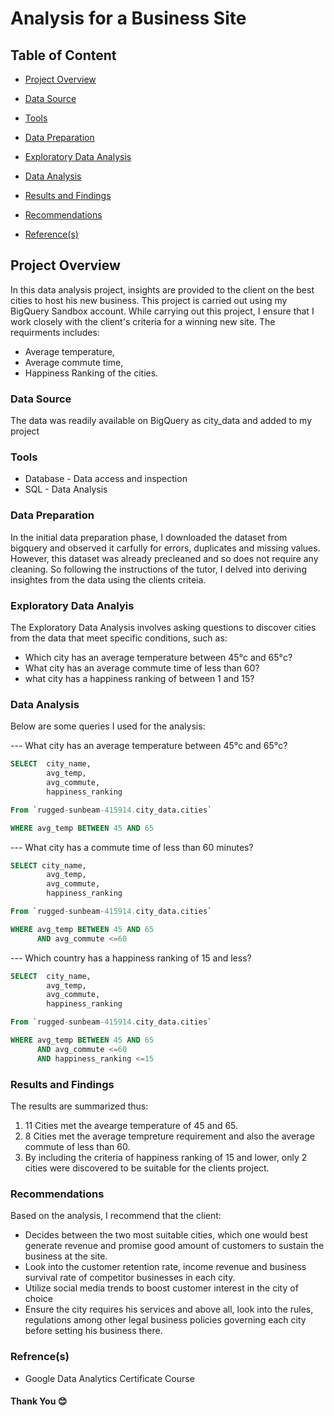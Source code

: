 
# Analysis for a Business Site

## Table of Content
  - [Project Overview](#project-overview)
    
  - [Data Source](#data-source)
    
  - [Tools](#tools)
    
  - [Data Preparation](data-preparation)
    
  - [Exploratory Data Analysis](exploratory-data-analysis)
    
  - [Data Analysis](data-analysis)
    
  - [Results and Findings](results-and-findings)
    
  - [Recommendations](recommendations)
    
  - [Reference(s)](reference(s))

## Project Overview
In this data analysis project, insights are provided to the client on the best cities to host his new business. This project is carried out using my BigQuery Sandbox account. While carrying out this project, I ensure that I work closely with the client's criteria for a winning new site. The requirments includes:
- Average temperature,
- Average commute time,
- Happiness Ranking of the cities.

### Data Source
The data was readily available on BigQuery as city_data and added to my project 

### Tools
- Database - Data access and inspection
- SQL - Data Analysis

### Data Preparation
In the initial data preparation phase, I downloaded the dataset from bigquery and observed it carfully for errors, duplicates and missing values. However, this dataset was already precleaned and so does not require any cleaning. So following the instructions of the tutor, I delved into deriving insightes from the data using the clients criteia.

### Exploratory Data Analyis
The Exploratory Data Analysis involves asking questions to discover cities from the data that meet specific conditions, such as:

- Which city has an average temperature between 45°c and 65°c?
- What city has an average commute time of less than 60?
- what city has a happiness ranking of between 1 and 15?

### Data Analysis
Below are some queries I used for the analysis:

--- What city has an average temperature between 45°c and 65°c?

```SQL
SELECT  city_name,
        avg_temp,
        avg_commute,
        happiness_ranking

From `rugged-sunbeam-415914.city_data.cities`

WHERE avg_temp BETWEEN 45 AND 65
```

--- What city has a commute time of less than 60 minutes?

```SQL
SELECT city_name,
        avg_temp,
        avg_commute,
        happiness_ranking

From `rugged-sunbeam-415914.city_data.cities`

WHERE avg_temp BETWEEN 45 AND 65
      AND avg_commute <=60
```

--- Which country has a happiness ranking of 15 and less?

```SQL
SELECT  city_name,
        avg_temp,
        avg_commute,
        happiness_ranking

From `rugged-sunbeam-415914.city_data.cities`

WHERE avg_temp BETWEEN 45 AND 65
      AND avg_commute <=60
      AND happiness_ranking <=15
```


### Results and Findings
The results are summarized thus:
1. 11 Cities met the avearge temperature of 45 and 65.
2. 8 Cities met the average tempreture requirement and also the average commute of less than 60.
3. By including the criteria of happiness ranking of 15 and lower, only 2 cities were discovered to be suitable for the clients project.

### Recommendations
Based on the analysis, I recommend that the client:
  - Decides between the two most suitable cities, which one would best generate revenue and promise good amount of  customers to sustain the business at the site.
  - Look into the customer retention rate, income revenue and business survival rate of competitor businesses in each city.
  - Utilize social media trends to boost customer interest in the city of choice
  - Ensure the city requires his services and above all, look into the rules, regulations among other legal business policies governing each city before setting his business there.

### Refrence(s)
- Google Data Analytics Certificate Course

#### Thank You 😊
